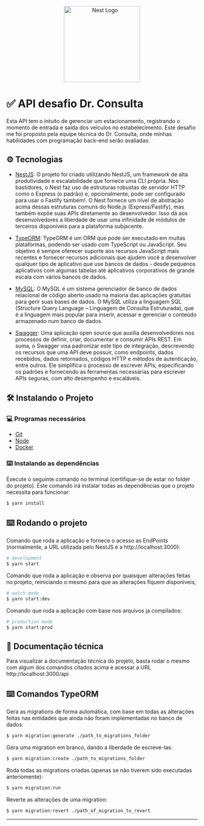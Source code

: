 <p align="center">
  <a href="https://www.abcdacomunicacao.com.br/wp-content/uploads/drconsulta_logo-baixa-1-1024x242.png" target="blank"><img src="https://www.abcdacomunicacao.com.br/wp-content/uploads/drconsulta_logo-baixa-1-1024x242.png" width="200" alt="Nest Logo" /></a>
</p>

# ✅ API desafio Dr. Consulta

Esta API tem o intuito de gerenciar um estacionamento, registrando o momento de entrada e saída dos veículos no estabelecimento. Este desafio me foi proposto pela equipe técnica do Dr. Consulta, onde minhas habilidades com programação back-end serão avaliadas.

## ⚙️ Tecnologias
- [NestJS](https://docs.nestjs.com/): O projeto foi criado utilizando NestJS, um framework de alta produtividade e escalabilidade que fornece uma CLI própria. Nos bastidores, o Nest faz uso de estruturas robustas de servidor HTTP como o Express (o padrão) e, opcionalmente, pode ser configurado para usar o Fastify também!.
O Nest fornece um nível de abstração acima dessas estruturas comuns do Node.js (Express/Fastify), mas também expõe suas APIs diretamente ao desenvolvedor. Isso dá aos desenvolvedores a liberdade de usar uma infinidade de módulos de terceiros disponíveis para a plataforma subjacente.

- [TypeORM](https://typeorm.io/): TypeORM é um ORM que pode ser executado em muitas plataformas, podendo ser usado com TypeScript ou JavaScript. Seu objetivo é sempre oferecer suporte aos recursos JavaScript mais recentes e fornecer recursos adicionais que ajudem você a desenvolver qualquer tipo de aplicativo que use bancos de dados - desde pequenos aplicativos com algumas tabelas até aplicativos corporativos de grande escala com vários bancos de dados.

- [MySQL](https://www.mysql.com/): O MySQL é um sistema gerenciador de banco de dados relacional de código aberto usado na maioria das aplicações gratuitas para gerir suas bases de dados. O MySQL utiliza a linguagem SQL (Structure Query Language – Linguagem de Consulta Estruturada), que é a linguagem mais popular para inserir, acessar e gerenciar o conteúdo armazenado num banco de dados.

- [Swagger](https://swagger.io/): Uma aplicação open source que auxilia desenvolvedores nos processos de definir, criar, documentar e consumir APIs REST.  Em suma, o Swagger visa padronizar este tipo de integração, descrevendo os recursos que uma API deve possuir, como endpoints, dados recebidos, dados retornados, códigos HTTP e métodos de autenticação, entre outros. Ele simplifica o processo de escrever APIs, especificando os padrões e fornecendo as ferramentas necessárias para escrever APIs seguras, com alto desempenho e escaláveis.

##  🛠️ Instalando o Projeto
### 💻 Programas necessários
- [Git](https://git-scm.com/)
- [Node](https://nodejs.org/en)
- [Docker](https://www.docker.com/)

### ⌨️ Instalando as dependências
Execute o seguinte comando no terminal (certifique-se de estar no folder do projeto). Este comando irá instalar todas as dependências que o projeto necessita para funcionar:

```bash
$ yarn install
```

## ⌨️ Rodando o projeto
Comando que roda a aplicação e fornece o acesso as EndPoints (normalmente, a URL utilizada pelo NestJS é a http://localhost:3000):
```bash
# development
$ yarn start
```
Comando que roda a aplicação e observa por quaisquer alterações feitas no projeto, reiniciando o mesmo para que as alterações fiquem disponíveis;
```bash
# watch mode
$ yarn start:dev
```

Comando que roda a aplicação com base nos arquivos ja compilados:
```bash
# production mode
$ yarn start:prod
```

## 📖 Documentação técnica
Para visualizar a documentação técnica do projeto, basta rodar o mesmo com algum dos comandos citados acima e acessar a URL http://localhost:3000/api

## ⌨️ Comandos TypeORM
Gera as migrations de forma automática, com base em todas as alterações feitas nas entidades que ainda não foram implementadas no banco de dados:
```bash
$ yarn migration:generate ./path_to_migrations_folder
```

Gera uma migration em branco, dando a liberdade de escreve-las:
```bash
$ yarn migration:create ./path_to_migrations_folder
```
Roda todas as migrations criadas (apenas se não tiverem sido executadas anteriomente):
```bash
$ yarn migration:run
```

Reverte as alterações de uma migration:
```bash
$ yarn migration:revert ./path_of_migration_to_revert
```
---
